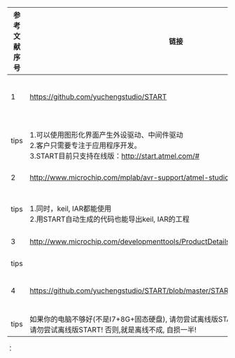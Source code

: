  | 参考文献序号 |链接 | 说明 |
 | --- | ----- | ----- | 
 | 1 | https://github.com/yuchengstudio/START | 代码自动生成工具介绍 | 
 | tips | <br/>1.可以使用图形化界面产生外设驱动、中间件驱动 <br/>2.客户只需要专注于应用程序开发。<br/>3.START目前只支持在线版：http://start.atmel.com/# | | 
 | 2 | http://www.microchip.com/mplab/avr-support/atmel-studio-7 | MCHP 官方IDE | 
 | tips | <br/>1.同时，keil, IAR都能使用  <br/>2.用START自动生成的代码也能导出keil, IAR的工程| | 
 | 3 | http://www.microchip.com/developmenttools/ProductDetails/PartNo/AT91SAM-ICE | MCHP 官方调试工具 | 
 | tips |   | | 
 | 4 | https://github.com/yuchengstudio/START/blob/master/START%20offline%20guide.docx | START离线版安装教程 | 
 | tips | 如果你的电脑不够好(不是I7+8G+固态硬盘), 请勿尝试离线版START! 请勿尝试离线版START! 请勿尝试离线版START! 否则,就是离线不成, 自损一半!  | | 





：

